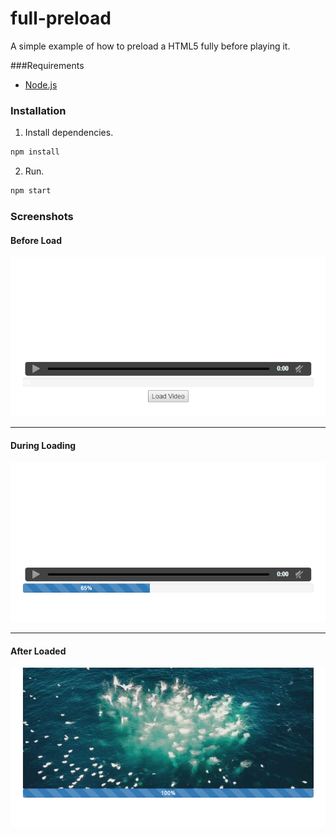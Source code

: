 # full-preload
A simple example of how to preload a HTML5 fully before playing it.

###Requirements
- [Node.js](http://nodejs.org/)

### Installation
1. Install dependencies.

```bash
npm install
```
    
2. Run.

```bash
npm start
```
### Screenshots

#### Before Load

![Screenshot 1](./screenshots/screenshot-1.png?raw=true "Screenshot 1")

- - - 

#### During Loading

![Screenshot 2](./screenshots/screenshot-2.png?raw=true "Screenshot 2")

- - - 

#### After Loaded

![Screenshot 3](./screenshots/screenshot-3.png?raw=true "Screenshot 3")